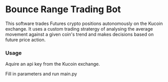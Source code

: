 # Bounce Range Trading Bot

This software trades Futures crypto positions autonomously on the Kucoin exchange. It uses a custom trading stratergy of analysing the average movement against a given coin's trend and makes decisions based on future price action. 

### Usage

Aquire an api key from the Kucoin exchange.

Fill in parameters and run main.py
